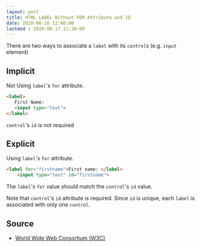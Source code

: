 ```yaml
---
layout: post
title: HTML LABEL Without FOR Attribute and ID
date: 2020-08-10 12:00:00 
lastmod : 2020-08-17 11:30:00
---
```


There are two ways to associate a `label` with its `control`s (e.g. `input` element)

## Implicit
Not Using `label`'s `for` attribute.

``` html
<label>
   First Name:
   <input type="text">
</label>
```
`control`'s `id` is not required

## Explicit
Using `label`'s `for` attribute.

``` html
<label for="firstname">First name: </label>
    <input type="text" id="firstname">
```
The `label`'s `for` value should match the `control`'s `id` value.

Note that `control`'s `id` attribute is required. Since `id` is unique, each `label` is associated with only one `control`.

## Source

* [World Wide Web Consortium (W3C)](https://www.w3.org/TR/html4/interact/forms.html#h-17.9.1)